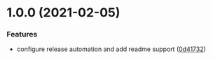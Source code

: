# 1.0.0 (2021-02-05)


### Features

* configure release automation and add readme support ([0d41732](https://github.com/orioro/node-nested-map/commit/0d41732707fafc3a6af3549a3f6bc44b1cf4d5f6))
